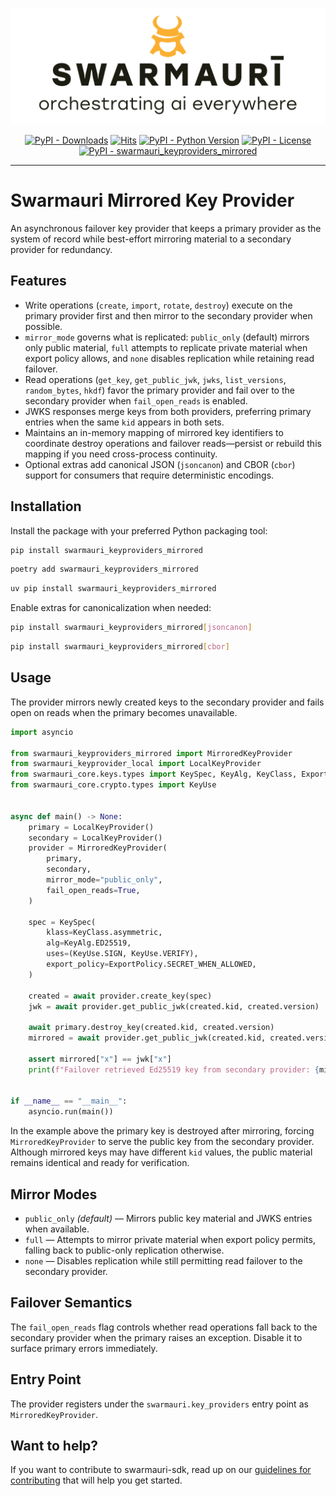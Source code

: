 ![Swarmauri Logo](https://github.com/swarmauri/swarmauri-sdk/blob/3d4d1cfa949399d7019ae9d8f296afba773dfb7f/assets/swarmauri.brand.theme.svg)


<p align="center">
    <a href="https://pypi.org/project/swarmauri_keyproviders_mirrored/">
        <img src="https://img.shields.io/pypi/dm/swarmauri_keyproviders_mirrored" alt="PyPI - Downloads"/></a>
    <a href="https://hits.sh/github.com/swarmauri/swarmauri-sdk/tree/master/pkgs/standards/swarmauri_keyproviders_mirrored/">
        <img alt="Hits" src="https://hits.sh/github.com/swarmauri/swarmauri-sdk/tree/master/pkgs/standards/swarmauri_keyproviders_mirrored.svg"/></a>
    <a href="https://pypi.org/project/swarmauri_keyproviders_mirrored/">
        <img src="https://img.shields.io/pypi/pyversions/swarmauri_keyproviders_mirrored" alt="PyPI - Python Version"/></a>
    <a href="https://pypi.org/project/swarmauri_keyproviders_mirrored/">
        <img src="https://img.shields.io/pypi/l/swarmauri_keyproviders_mirrored" alt="PyPI - License"/></a>
    <a href="https://pypi.org/project/swarmauri_keyproviders_mirrored/">
        <img src="https://img.shields.io/pypi/v/swarmauri_keyproviders_mirrored?label=swarmauri_keyproviders_mirrored&color=green" alt="PyPI - swarmauri_keyproviders_mirrored"/></a>
</p>

---

# Swarmauri Mirrored Key Provider

An asynchronous failover key provider that keeps a primary provider as the
system of record while best-effort mirroring material to a secondary provider
for redundancy.

## Features

- Write operations (`create`, `import`, `rotate`, `destroy`) execute on the
  primary provider first and then mirror to the secondary provider when
  possible.
- `mirror_mode` governs what is replicated: `public_only` (default) mirrors only
  public material, `full` attempts to replicate private material when export
  policy allows, and `none` disables replication while retaining read
  failover.
- Read operations (`get_key`, `get_public_jwk`, `jwks`, `list_versions`,
  `random_bytes`, `hkdf`) favor the primary provider and fail over to the
  secondary provider when `fail_open_reads` is enabled.
- JWKS responses merge keys from both providers, preferring primary entries when
  the same `kid` appears in both sets.
- Maintains an in-memory mapping of mirrored key identifiers to coordinate
  destroy operations and failover reads—persist or rebuild this mapping if you
  need cross-process continuity.
- Optional extras add canonical JSON (`jsoncanon`) and CBOR (`cbor`) support for
  consumers that require deterministic encodings.

## Installation

Install the package with your preferred Python packaging tool:

```bash
pip install swarmauri_keyproviders_mirrored
```

```bash
poetry add swarmauri_keyproviders_mirrored
```

```bash
uv pip install swarmauri_keyproviders_mirrored
```

Enable extras for canonicalization when needed:

```bash
pip install swarmauri_keyproviders_mirrored[jsoncanon]
```

```bash
pip install swarmauri_keyproviders_mirrored[cbor]
```

## Usage

The provider mirrors newly created keys to the secondary provider and fails open
on reads when the primary becomes unavailable.

```python
import asyncio

from swarmauri_keyproviders_mirrored import MirroredKeyProvider
from swarmauri_keyprovider_local import LocalKeyProvider
from swarmauri_core.keys.types import KeySpec, KeyAlg, KeyClass, ExportPolicy
from swarmauri_core.crypto.types import KeyUse


async def main() -> None:
    primary = LocalKeyProvider()
    secondary = LocalKeyProvider()
    provider = MirroredKeyProvider(
        primary,
        secondary,
        mirror_mode="public_only",
        fail_open_reads=True,
    )

    spec = KeySpec(
        klass=KeyClass.asymmetric,
        alg=KeyAlg.ED25519,
        uses=(KeyUse.SIGN, KeyUse.VERIFY),
        export_policy=ExportPolicy.SECRET_WHEN_ALLOWED,
    )

    created = await provider.create_key(spec)
    jwk = await provider.get_public_jwk(created.kid, created.version)

    await primary.destroy_key(created.kid, created.version)
    mirrored = await provider.get_public_jwk(created.kid, created.version)

    assert mirrored["x"] == jwk["x"]
    print(f"Failover retrieved Ed25519 key from secondary provider: {mirrored['kid']}")


if __name__ == "__main__":
    asyncio.run(main())
```

In the example above the primary key is destroyed after mirroring, forcing
`MirroredKeyProvider` to serve the public key from the secondary provider.
Although mirrored keys may have different `kid` values, the public material
remains identical and ready for verification.

## Mirror Modes

- `public_only` *(default)* — Mirrors public key material and JWKS entries when
  available.
- `full` — Attempts to mirror private material when export policy permits,
  falling back to public-only replication otherwise.
- `none` — Disables replication while still permitting read failover to the
  secondary provider.

## Failover Semantics

The `fail_open_reads` flag controls whether read operations fall back to the
secondary provider when the primary raises an exception. Disable it to surface
primary errors immediately.

## Entry Point

The provider registers under the `swarmauri.key_providers` entry point as
`MirroredKeyProvider`.

## Want to help?

If you want to contribute to swarmauri-sdk, read up on our
[guidelines for contributing](https://github.com/swarmauri/swarmauri-sdk/blob/master/CONTRIBUTING.md)
that will help you get started.